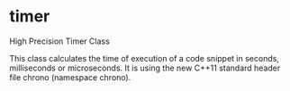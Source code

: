 timer
=====

High Precision Timer Class

This class calculates the time of execution of a code snippet in seconds, milliseconds or microseconds.                 It is using the new C++11 standard header file chrono (namespace chrono).
